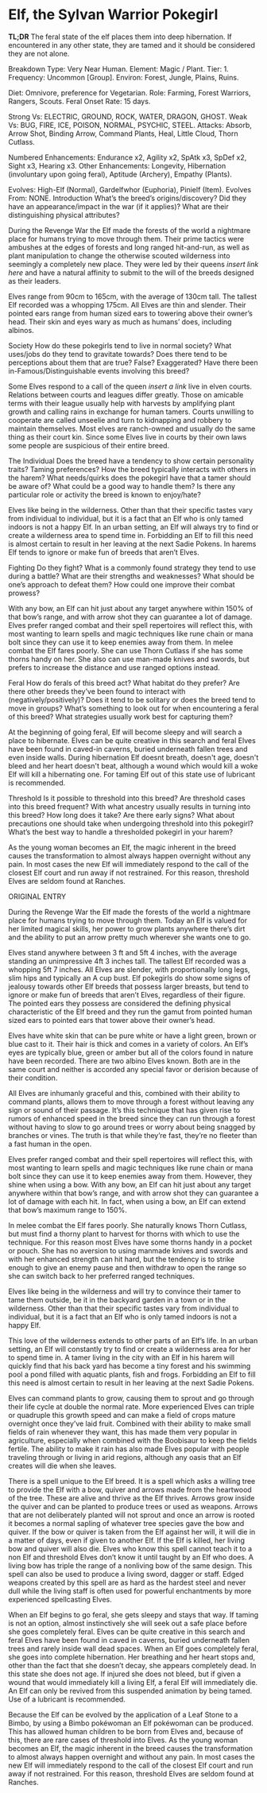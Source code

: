 # Elf, the Sylvan Warrior Pokegirl

**TL;DR** The feral state of the elf places them into deep hibernation. If encountered in any other state, they are tamed and it should be considered they are not alone.

Breakdown 
Type: Very Near Human.
Element: Magic / Plant.
Tier: 1.
Frequency: Uncommon [Group].
Environ: Forest, Jungle, Plains, Ruins.

Diet: Omnivore, preference for Vegetarian.
Role: Farming, Forest Warriors, Rangers, Scouts.
Feral Onset Rate: 15 days.

Strong Vs: ELECTRIC, GROUND, ROCK, WATER, DRAGON, GHOST.
Weak Vs: BUG, FIRE, ICE, POISON, NORMAL, PSYCHIC, STEEL.
Attacks:  Absorb, Arrow Shot, Binding Arrow, Command Plants, Heal, Little Cloud, Thorn Cutlass.

Numbered Enhancements: Endurance x2, Agility x2, SpAtk x3, SpDef x2, Sight x3, Hearing x3.
Other Enhancements: Longevity, Hibernation (involuntary upon going feral), Aptitude (Archery), Empathy (Plants).

Evolves: High-Elf (Normal), Gardelfwhor (Euphoria), Pinielf (Item).
Evolves From: NONE.
Introduction
What’s the breed’s origins/discovery? Did they have an appearance/impact in the war (if it applies)? What are their distinguishing physical attributes?

During the Revenge War the Elf made the forests of the world a nightmare place for humans trying to move through them. Their prime tactics were ambushes at the edges of forests and long ranged hit-and-run, as well as plant manipulation to change the otherwise scouted wilderness into seemingly a completely new place. They were led by their queens *insert link here* and have a natural affinity to submit to the will of the breeds designed as their leaders.

Elves range from 90cm to 165cm, with the average of 130cm tall. The tallest Elf recorded was a whopping 175cm. All Elves are thin and slender. Their pointed ears range from human sized ears to towering above their owner’s head. Their skin and eyes wary as much as humans’ does, including albinos.



Society
How do these pokegirls tend to live in normal society? What uses/jobs do they tend to gravitate towards? Does there tend to be perceptions about them that are true? False? Exaggerated? Have there been in-Famous/Distinguishable events involving this breed?

Some Elves respond to a call of the queen *insert a link* live in elven courts. Relations between courts and leagues differ greatly. Those on amicable terms with their league usually help with harvests by amplifying plant growth and calling rains in exchange for human tamers. Courts unwilling to cooperate are called unseelie and turn to kidnapping and robbery to maintain themselves. Most elves are ranch-owned and usually do the same thing as their court kin. Since some Elves live in courts by their own laws some people are suspicious of their entire breed.


The Individual
Does the breed have a tendency to show certain personality traits? Taming preferences? How the breed typically interacts with others in the harem? What needs/quirks does the pokegirl have that a tamer should be aware of? What could be a good way to handle them? Is there any particular role or activity the breed is known to enjoy/hate?

Elves like being in the wilderness. Other than that their specific tastes vary from individual to individual, but it is a fact that an Elf who is only tamed indoors is not a happy Elf. In an urban setting, an Elf will always try to find or create a wilderness area to spend time in. Forbidding an Elf to fill this need is almost certain to result in her leaving at the next Sadie Pokens. In harems Elf tends to ignore or make fun of breeds that aren’t Elves.


Fighting
Do they fight? What is a commonly found strategy they tend to use during a battle? What are their strengths and weaknesses? What should be one’s approach to defeat them? How could one improve their combat prowess?

With any bow, an Elf can hit just about any target anywhere within 150% of that bow’s range, and with arrow shot they can guarantee a lot of damage. Elves prefer ranged combat and their spell repertoires will reflect this, with most wanting to learn spells and magic techniques like rune chain or mana bolt since they can use it to keep enemies away from them. In melee combat the Elf fares poorly. She can use Thorn Cutlass if she has some thorns handy on her. She also can use man-made knives and swords, but prefers to increase the distance and use ranged options instead.



Feral
How do ferals of this breed act? What habitat do they prefer? Are there other breeds they’ve been found to interact with (negatively/positively)? Does it tend to be solitary or does the breed tend to move in groups? What’s something to look out for when encountering a feral of this breed? What strategies usually work best for capturing them?

At the beginning of going feral, Elf will become sleepy and will search a place to hibernate. Elves can be quite creative in this search and feral Elves have been found in caved-in caverns, buried underneath fallen trees and even inside walls. During hibernation Elf doesnt breath, doesn't age, doesn't bleed and her heart doesn't beat, although a wound which would kill a woke Elf will kill a hibernating one. For taming Elf out of this state use of lubricant is recommended.


Threshold
Is it possible to threshold into this breed? Are threshold cases into this breed frequent? With what ancestry usually results in turning into this breed? How long does it take? Are there early signs? What about precautions one should take when undergoing threshold into this pokegirl? What’s the best way to handle a thresholded pokegirl in your harem?

As the young woman becomes an Elf, the magic inherent in the breed causes the transformation to almost always happen overnight without any pain. In most cases the new Elf will immediately respond to the call of the closest Elf court and run away if not restrained. For this reason, threshold Elves are seldom found at Ranches.












ORIGINAL ENTRY

During the Revenge War the Elf made the forests of the world a nightmare place for humans trying to move through them. Today an Elf is valued for her limited magical skills, her power to grow plants anywhere there’s dirt and the ability to put an arrow pretty much wherever she wants one to go.

Elves stand anywhere between 3 ft and 5ft 4 inches, with the average standing an unimpressive 4ft 3 inches tall. The tallest Elf recorded was a whopping 5ft 7 inches. All Elves are slender, with proportionally long legs, slim hips and typically an A cup bust. Elf pokegirls do show some signs of jealousy towards other Elf breeds that possess larger breasts, but tend to ignore or make fun of breeds that aren’t Elves, regardless of their figure. The pointed ears they possess are considered the defining physical characteristic of the Elf breed and they run the gamut from pointed human sized ears to pointed ears that tower above their owner’s head.

Elves have white skin that can be pure white or have a light green, brown or blue cast to it. Their hair is thick and comes in a variety of colors. An Elf’s eyes are typically blue, green or amber but all of the colors found in nature have been recorded. There are two albino Elves known. Both are in the same court and neither is accorded any special favor or derision because of their condition.

All Elves are inhumanly graceful and this, combined with their ability to command plants, allows them to move through a forest without leaving any sign or sound of their passage. It’s this technique that has given rise to rumors of enhanced speed in the breed since they can run through a forest without having to slow to go around trees or worry about being snagged by branches or vines. The truth is that while they’re fast, they’re no fleeter than a fast human in the open.

Elves prefer ranged combat and their spell repertoires will reflect this, with most wanting to learn spells and magic techniques like rune chain or mana bolt since they can use it to keep enemies away from them. However, they shine when using a bow. With any bow, an Elf can hit just about any target anywhere within that bow’s range, and with arrow shot they can guarantee a lot of damage with each hit. In fact, when using a bow, an Elf can extend that bow’s maximum range to 150%.

In melee combat the Elf fares poorly. She naturally knows Thorn Cutlass, but must find a thorny plant to harvest for thorns with which to use the technique. For this reason most Elves have some thorns handy in a pocket or pouch. She has no aversion to using manmade knives and swords and with her enhanced strength can hit hard, but the tendency is to strike enough to give an enemy pause and then withdraw to open the range so she can switch back to her preferred ranged techniques.

Elves like being in the wilderness and will try to convince their tamer to tame them outside, be it in the backyard garden in a town or in the wilderness. Other than that their specific tastes vary from individual to individual, but it is a fact that an Elf who is only tamed indoors is not a happy Elf.

This love of the wilderness extends to other parts of an Elf’s life. In an urban setting, an Elf will constantly try to find or create a wilderness area for her to spend time in. A tamer living in the city with an Elf in his harem will quickly find that his back yard has become a tiny forest and his swimming pool a pond filled with aquatic plants, fish and frogs. Forbidding an Elf to fill this need is almost certain to result in her leaving at the next Sadie Pokens.

Elves can command plants to grow, causing them to sprout and go through their life cycle at double the normal rate. More experienced Elves can triple or quadruple this growth speed and can make a field of crops mature overnight once they’ve laid fruit. Combined with their ability to make small fields of rain whenever they want, this has made them very popular in agriculture, especially when combined with the Boobisaur to keep the fields fertile. The ability to make it rain has also made Elves popular with people traveling through or living in arid regions, although any oasis that an Elf creates will die when she leaves.

There is a spell unique to the Elf breed. It is a spell which asks a willing tree to provide the Elf with a bow, quiver and arrows made from the heartwood of the tree. These are alive and thrive as the Elf thrives. Arrows grow inside the quiver and can be planted to produce trees or used as weapons. Arrows that are not deliberately planted will not sprout and once an arrow is rooted it becomes a normal sapling of whatever tree species gave the bow and quiver. If the bow or quiver is taken from the Elf against her will, it will die in a matter of days, even if given to another Elf. If the Elf is killed, her living bow and quiver will also die. Elves who know this spell cannot teach it to a non Elf and threshold Elves don’t know it until taught by an Elf who does. A living bow has triple the range of a nonliving bow of the same design. This spell can also be used to produce a living sword, dagger or staff. Edged weapons created by this spell are as hard as the hardest steel and never dull while the living staff is often used for powerful enchantments by more experienced spellcasting Elves.

When an Elf begins to go feral, she gets sleepy and stays that way. If taming is not an option, almost instinctively she will seek out a safe place before she goes completely feral. Elves can be quite creative in this search and feral Elves have been found in caved in caverns, buried underneath fallen trees and rarely inside wall dead spaces. When an Elf goes completely feral, she goes into complete hibernation. Her breathing and her heart stops and, other than the fact that she doesn’t decay, she appears completely dead. In this state she does not age. If injured she does not bleed, but if given a wound that would immediately kill a living Elf, a feral Elf will immediately die. An Elf can only be revived from this suspended animation by being tamed. Use of a lubricant is recommended.

Because the Elf can be evolved by the application of a Leaf Stone to a Bimbo, by using a Bimbo pokéwoman an Elf pokéwoman can be produced. This has allowed human children to be born from Elves and, because of this, there are rare cases of threshold into Elves. As the young woman becomes an Elf, the magic inherent in the breed causes the transformation to almost always happen overnight and without any pain. In most cases the new Elf will immediately respond to the call of the closest Elf court and run away if not restrained. For this reason, threshold Elves are seldom found at Ranches.


